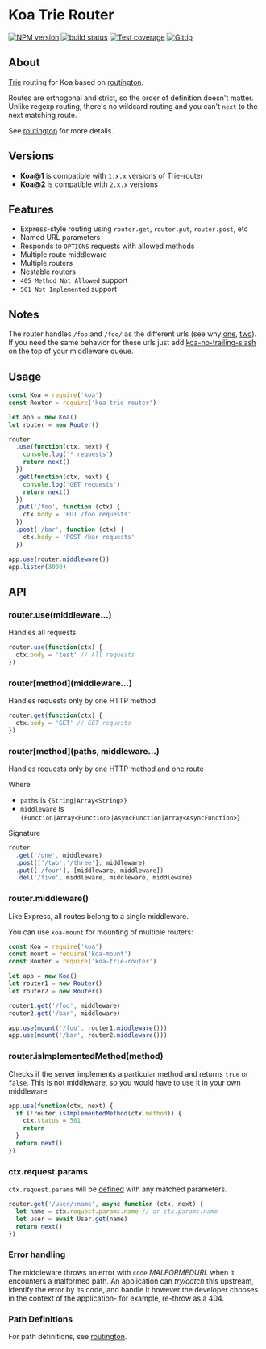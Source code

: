 # Koa Trie Router

[![NPM version][npm-image]][npm-url]
[![build status][travis-image]][travis-url]
[![Test coverage][coveralls-image]][coveralls-url]
[![Gittip][gittip-image]][gittip-url]

## About

[Trie](http://en.wikipedia.org/wiki/Trie) routing for Koa based on [routington](https://github.com/jonathanong/routington).

Routes are orthogonal and strict, so the order of definition doesn't matter.  
Unlike regexp routing, there's no wildcard routing and you can't `next` to the next matching route.

See [routington](https://github.com/jonathanong/routington) for more details.

## Versions

+ **Koa@1** is compatible with `1.x.x` versions of Trie-router
+ **Koa@2** is compatible with `2.x.x` versions

## Features

+ Express-style routing using `router.get`, `router.put`, `router.post`, etc
+ Named URL parameters
+ Responds to `OPTIONS` requests with allowed methods
+ Multiple route middleware
+ Multiple routers
+ Nestable routers
+ `405 Method Not Allowed` support
+ `501 Not Implemented` support

## Notes

The router handles `/foo` and `/foo/` as the different urls (see why [one](https://github.com/koajs/trie-router/issues/13), [two](https://github.com/pillarjs/routington/issues/13)). If you need the same behavior for these urls just add [koa-no-trailing-slash](https://github.com/tssm/koa-no-trailing-slash) on the top of your middleware queue.

## Usage

```js
const Koa = require('koa')
const Router = require('koa-trie-router')

let app = new Koa()
let router = new Router()

router
  .use(function(ctx, next) {
    console.log('* requests')
    return next()
  })
  .get(function(ctx, next) {
    console.log('GET requests')
    return next()
  })
  .put('/foo', function (ctx) {
    ctx.body = 'PUT /foo requests'
  })
  .post('/bar', function (ctx) {
    ctx.body = 'POST /bar requests'
  })

app.use(router.middleware())
app.listen(3000)
```

## API

### router.use(middleware...)
Handles all requests
```js
router.use(function(ctx) {
  ctx.body = 'test' // All requests
})
```

### router\[method\](middleware...)
Handles requests only by one HTTP method
```js
router.get(function(ctx) {
  ctx.body = 'GET' // GET requests
})
```

### router\[method\]\(paths, middleware...\)
Handles requests only by one HTTP method and one route

Where 
+ `paths` is `{String|Array<String>}`
+ `middleware` is `{Function|Array<Function>|AsyncFunction|Array<AsyncFunction>}`

Signature
```js
router
  .get('/one', middleware)
  .post(['/two','/three'], middleware)
  .put(['/four'], [middleware, middleware])
  .del('/five', middleware, middleware, middleware)
```

### router.middleware()

Like Express, all routes belong to a single middleware.
  
You can use `koa-mount` for mounting of multiple routers:
```js
const Koa = require('koa')
const mount = require('koa-mount')
const Router = require('koa-trie-router')

let app = new Koa()
let router1 = new Router()
let router2 = new Router()

router1.get('/foo', middleware)
router2.get('/bar', middleware)

app.use(mount('/foo', router1.middleware()))
app.use(mount('/bar', router2.middleware()))
```

### router.isImplementedMethod(method)

Checks if the server implements a particular method and returns `true` or `false`.
This is not middleware, so you would have to use it in your own middleware.

```js
app.use(function(ctx, next) {
  if (!router.isImplementedMethod(ctx.method)) {
    ctx.status = 501
    return
  }
  return next()
})
```

### ctx.request.params
`ctx.request.params` will be [defined](https://github.com/koajs/trie-router/blob/2.1.6/lib/Router.js#L176) with any matched parameters.

```js
router.get('/user/:name', async function (ctx, next) {
  let name = ctx.request.params.name // or ctx.params.name
  let user = await User.get(name)
  return next()
})
```

### Error handling

The middleware throws an error with `code` _MALFORMEDURL_ when it encounters
a malformed path. An application can _try/catch_ this upstream, identify the error
by its code, and handle it however the developer chooses in the context of the
application- for example, re-throw as a 404.

### Path Definitions

For path definitions, see [routington](https://github.com/jonathanong/routington).


[npm-image]: https://img.shields.io/npm/v/koa-trie-router.svg?style=flat
[npm-url]: https://npmjs.org/package/koa-trie-router
[travis-image]: https://img.shields.io/travis/koajs/trie-router.svg?style=flat
[travis-url]: https://travis-ci.org/koajs/trie-router
[coveralls-image]: https://img.shields.io/coveralls/koajs/trie-router.svg?style=flat
[coveralls-url]: https://coveralls.io/r/koajs/trie-router?branch=master
[gittip-image]: https://img.shields.io/gittip/jonathanong.svg?style=flat
[gittip-url]: https://www.gittip.com/jonathanong/
